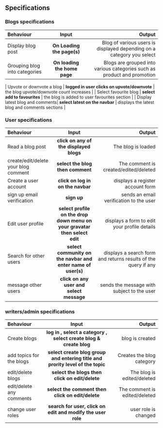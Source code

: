 ## Specifications

### Blogs specifications
| Behaviour | Input | Output |
| :---------------- | :---------------: | ------------------: |
| Display blog post | **On Loading the page(s)** | Blog of various users is displayed depending on a category you select |
| Grouping blog into categories | **On loading the home page** | Blogs are grouped into various categories such as product and promotion |

| Upvote or downvote a blog | **logged in user clicks on upvote/downvote** | the blog upvote/downvote count increases |
| Select favourite blog | **select add to favourites** | the blog is added to user favourites section |
| Display latest blog and comments| **select latest on the navbar** | displays the latest blog and comments sections | 

### User specifications
| Behaviour | Input | Output |
| :---------------- | :---------------: | ------------------: |
| Read a blog post | **click on any of the displayed blogs** | The blog is loaded |
| create/edit/delete your blog comment | **select the blog  then comment** | The comment is created/edited/deleted |
| Create a user account | **click on log in on the navbar** | displays a register account form |
| sign up email verification | **sign up** | sends an email verification to the user |
| Edit user profile | **select profile on the drop down menu on your gravatar then select edit** | displays a form to edit your profile details |
| Search for other users | **select community on the navbar and enter name of user(s)** | displays a search form and returns results of the query if any |
| message other users | **click on any user and select message** | sends the message with subject to the user |

### writers/admin specifications
| Behaviour | Input | Output |
| :---------------- | :---------------: | ------------------: |
| Create blogs | **log in , select a category , select create blog & create blog** | blog is created |
| add topics for the blogs | **select create blog group and entering title and prority level of the topic** | Creates the blog category |
| edit/delete blogs | **select the blogs then click on edit/delete** | The blog is edited/deleted |
| edit/delete any comments | **select the comment then click on edit/delete** | The comment is edited/deleted |
| change user roles | **search for user, click on edit and modify the user role** | user role is changed |
